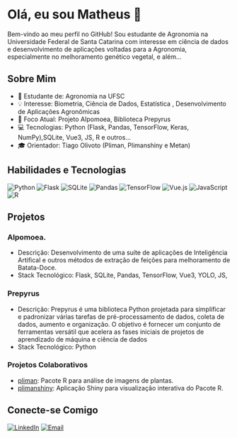 # Olá, eu sou Matheus 👋

Bem-vindo ao meu perfil no GitHub! Sou estudante de Agronomia na Universidade Federal de Santa Catarina com  interesse em ciência de dados e desenvolvimento de aplicações voltadas para a Agronomia, especialmente no melhoramento genético vegetal, e além...

## Sobre Mim

- 🌱 Estudante de: Agronomia na UFSC
- 💡 Interesse: Biometria, Ciência de Dados, Estatística , Desenvolvimento de Aplicações Agronômicas
- 🚀 Foco Atual: Projeto AIpomoea, Biblioteca Prepyrus
- 💻 Tecnologias: Python (Flask, Pandas, TensorFlow, Keras, NumPy),SQLite, Vue3, JS, R e outros...
- 🎓 Orientador: Tiago Olivoto (Pliman, Plimanshiny e Metan)

## Habilidades e Tecnologias

![Python](https://img.shields.io/badge/-Python-3776AB?style=flat&logo=python&logoColor=white)
![Flask](https://img.shields.io/badge/-Flask-000000?style=flat&logo=flask&logoColor=white)
![SQLite](https://img.shields.io/badge/-SQLite-003B57?style=flat&logo=sqlite&logoColor=white)
![Pandas](https://img.shields.io/badge/-Pandas-150458?style=flat&logo=pandas&logoColor=white)
![TensorFlow](https://img.shields.io/badge/-TensorFlow-FF6F00?style=flat&logo=tensorflow&logoColor=white)
![Vue.js](https://img.shields.io/badge/-Vue.js-4FC08D?style=flat&logo=vue-dot-js&logoColor=white)
![JavaScript](https://img.shields.io/badge/-JavaScript-F7DF1E?style=flat&logo=javascript&logoColor=black)
![R](https://img.shields.io/badge/-R-276DC3?style=flat&logo=r&logoColor=white)

## Projetos

### AIpomoea.
- Descrição: Desenvolvimento de uma suíte de aplicações de Inteligência Artifical e outros métodos de extração de feições para melhoramento de Batata-Doce.
- Stack Tecnológico: Flask, SQLite, Pandas, TensorFlow, Vue3, YOLO, JS, 

### Prepyrus
- Descrição: Prepyrus é uma biblioteca Python projetada para simplificar e padronizar várias tarefas de pré-processamento de dados, coleta de dados, aumento e organização. O objetivo é fornecer um conjunto de ferramentas versátil que acelera as fases iniciais de projetos de aprendizado de máquina e ciência de dados
- Stack Tecnológico: Python

### Projetos Colaborativos

- [pliman](https://github.com/TiagoOlivoto/pliman): Pacote R para análise de imagens de plantas.
- [plimanshiny](https://github.com/TiagoOlivoto/plimanshiny): Aplicação Shiny para visualização interativa do Pacote R.

## Conecte-se Comigo

[![LinkedIn](https://img.shields.io/badge/-LinkedIn-0A66C2?style=flat&logo=linkedin&logoColor=white)](https://www.linkedin.com/in/matheus-l-40404219a)
[![Email](https://img.shields.io/badge/-Email-D14836?style=flat&logo=gmail&logoColor=white)](mailto:matheuslmachado03@gmail.com)
